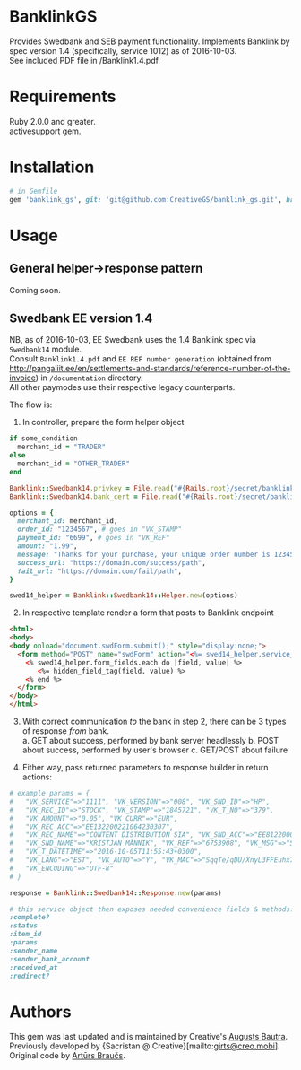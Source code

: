 # BanklinkGS
Provides Swedbank and SEB payment functionality.
Implements Banklink by spec version 1.4 (specifically, service 1012) as of 2016-10-03.  
See included PDF file in /Banklink1.4.pdf.  

# Requirements
Ruby 2.0.0 and greater.  
activesupport gem.  

# Installation

```ruby
# in Gemfile
gem 'banklink_gs', git: 'git@github.com:CreativeGS/banklink_gs.git', branch: 'master' # and bundle
```

# Usage
## General helper->response pattern
Coming soon.

## Swedbank EE version 1.4
NB, as of 2016-10-03, EE Swedbank uses the 1.4 Banklink spec via `Swedbank14` module.  
Consult `Banklink1.4.pdf` and `EE REF number generation` (obtained from http://pangaliit.ee/en/settlements-and-standards/reference-number-of-the-invoice) in `/documentation` directory.  
All other paymodes use their respective legacy counterparts.   

The flow is:  

1. In controller, prepare the form helper object
  ```rb
  if some_condition
    merchant_id = "TRADER"      
  else
    merchant_id = "OTHER_TRADER"  
  end

  Banklink::Swedbank14.privkey = File.read("#{Rails.root}/secret/banklink/swedbank/#{merchant_id}/privkey.pem")
  Banklink::Swedbank14.bank_cert = File.read("#{Rails.root}/secret/banklink/swedbank/#{merchant_id}/bank_cert.pem")

  options = {
    merchant_id: merchant_id,
    order_id: "1234567", # goes in "VK_STAMP"
    payment_id: "6699", # goes in "VK_REF"
    amount: "1.99",
    message: "Thanks for your purchase, your unique order number is 1234567",
    success_url: "https://domain.com/success/path",
    fail_url: "https://domain.com/fail/path",
  }

  swed14_helper = Banklink::Swedbank14::Helper.new(options)
  ```

2. In respective template render a form that posts to Banklink endpoint
  ```html
  <html>
  <body>
  <body onload="document.swdForm.submit();" style="display:none;">
    <form method="POST" name="swdForm" action="<%= swed14_helper.service_url %>">
      <% swed14_helper.form_fields.each do |field, value| %>
         <%= hidden_field_tag(field, value) %>
      <% end %>
    </form>
  </body>
  </html>
  ```

3. With correct communication *to* the bank in step 2, there can be 3 types of response *from* bank.  
  a. GET about success, performed by bank server headlessly
  b. POST about success, performed by user's browser
  c. GET/POST about failure

4. Either way, pass returned parameters to response builder in return actions:
  ```rb
  # example params = {
  #   "VK_SERVICE"=>"1111", "VK_VERSION"=>"008", "VK_SND_ID"=>"HP",
  #   "VK_REC_ID"=>"STOCK", "VK_STAMP"=>"1845721", "VK_T_NO"=>"379",
  #   "VK_AMOUNT"=>"0.05", "VK_CURR"=>"EUR",
  #   "VK_REC_ACC"=>"EE132200221064230307",
  #   "VK_REC_NAME"=>"CONTENT DISTRIBUTION SIA", "VK_SND_ACC"=>"EE812200001105126040",
  #   "VK_SND_NAME"=>"KRISTJAN MÄNNIK", "VK_REF"=>"6753908", "VK_MSG"=>"StockholmHealth.com 675390 - Helpdesk 0037120023472 or diet@stockholmhealth.com",
  #   "VK_T_DATETIME"=>"2016-10-05T11:55:43+0300",
  #   "VK_LANG"=>"EST", "VK_AUTO"=>"Y", "VK_MAC"=>"SqqTe/qDU/XnyL3FFEuhx7WZ36HOTmnUF4Px+bJUFW+Or6UHvEAPU/Y7rPanh67qjE+R3VJEpTg6MhyxGhz4+aqRonG1O6Qs7+kQbRp8xkervVJXGyHnzEqyMthPLKNtSQt7ojbm7Rybm8OsLaQm5hMl9xo8bEWZrTkyMGGmEJ4=",
  #   "VK_ENCODING"=>"UTF-8"
  # }

  response = Banklink::Swedbank14::Response.new(params)

  # this service object then exposes needed convenience fields & methods:
  :complete?
  :status
  :item_id
  :params
  :sender_name
  :sender_bank_account
  :received_at  
  :redirect?    
  ```

# Authors
This gem was last updated and is maintained by Creative's [Augusts Bautra](https://github.com/Epigene).  
Previously developed by {Sacristan @ Creative}[mailto:girts@creo.mobi].  
Original code by [Artūrs Braučs](github.com/artursbraucs/banklink).  
